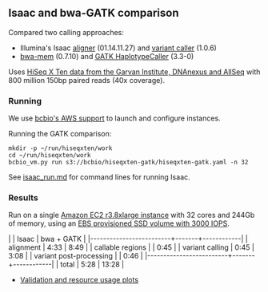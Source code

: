 ## Isaac and bwa-GATK comparison

Compared two calling approaches:

- Illumina's Isaac [aligner](https://github.com/sequencing/isaac_aligner)
  (01.14.11.27) and
  [variant caller](https://github.com/sequencing/isaac_variant_caller) (1.0.6)
- [bwa-mem](https://github.com/lh3/bwa) (0.7.10) and
  [GATK HaplotypeCaller](https://www.broadinstitute.org/gatk/guide/best-practices) (3.3-0)

Uses [HiSeq X Ten data from the Garvan Institute, DNAnexus and AllSeq](http://allseq.com/x-ten-test-data)
with 800 million 150bp paired reads (40x coverage).

### Running

We use [bcbio's AWS support](https://bcbio-nextgen.readthedocs.org/en/latest/contents/cloud.html)
to launch and configure instances.

Running the GATK comparison:

    mkdir -p ~/run/hiseqxten/work
    cd ~/run/hiseqxten/work
    bcbio_vm.py run s3://bcbio/hiseqxten-gatk/hiseqxten-gatk.yaml -n 32

See [isaac_run.md](https://github.com/hbc/isaac-comparison/blob/master/isaac_run.md)
for command lines for running Isaac.

### Results

Run on a single [Amazon EC2 r3.8xlarge instance](http://aws.amazon.com/ec2/instance-types/) with
32 cores and 244Gb of memory, using an
[EBS provisioned SSD volume with 3000 IOPS](https://aws.amazon.com/ebs/details/#PIOPS).

|                         | Isaac | bwa + GATK |
|-------------------------+-------+------------|
| alignment               |  4:33 |       8:49 |
| callable regions        |       |       0:45 |
| variant calling         |  0:45 |       3:08 |
| variant post-processing |       |       0:46 |
|-------------------------+-------+------------|
| total                   |  5:28 |      13:28 |

- [Validation and resource usage plots](http://imgur.com/a/eUnOS)
